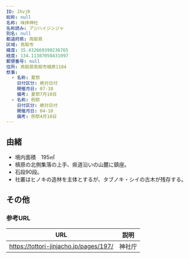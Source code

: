 ```yaml
---
ID: JXvjR
総称: null
名称: 味拝神社
名称読み: アジハイジンジャ
別名: null
都道府県: 鳥取県
区域: 鳥取市
緯度: 35.432669399236765
経度: 134.11387058431097
郵便番号: null
住所: 鳥取県鳥取市槙原1104
祭事:
  - 名称: 夏祭
    日付区分: 絶対日付
    開催月日: 07-10
    備考: 夏祭7月10日
  - 名称: 例祭
    日付区分: 絶対日付
    開催月日: 04-10
    備考: 例祭4月10日
---
```


## 由緒

- 境内面積　195㎡
- 槙原の北側集落の上手、県道沿いの山麓に鎮座。
- 石段90段。
- 社叢はヒノキの造林を主体とするが、タブノキ・シイの古木が残存する。

## その他

### 参考URL

| URL                                    | 説明   |
| -------------------------------------- | ------ |
| https://tottori-jinjacho.jp/pages/197/ | 神社庁 |
